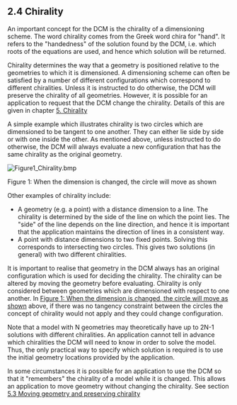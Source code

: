 ## 2.4 Chirality

An important concept for the DCM is the chirality of a dimensioning scheme. 
The word chirality comes from the Greek word chira for "hand". It refers to the "handedness" of the solution found by the DCM, i.e. 
which roots of the equations are used, and hence which solution will be returned.

Chirality determines the way that a geometry is positioned relative to the geometries to which it is dimensioned. 
A dimensioning scheme can often be satisfied by a number of different configurations which correspond to different chiralities. 
Unless it is instructed to do otherwise, the DCM will preserve the chirality of all geometries. 
However, it is possible for an application to request that the DCM change the chirality. 
Details of this are given in chapter [5\. Chirality](5._Chirality.md)

A simple example which illustrates chirality is two circles which are dimensioned to be tangent to one another. 
They can either lie side by side or with one inside the other. 
As mentioned above, unless instructed to do otherwise, the DCM will always evaluate a new configuration that has the same chirality as the original geometry.

![Figure1_Chirality.bmp](../Resources/Images/2ddcm_manual/Chirality.png)

Figure 1: When the dimension is changed, the circle will move as shown

Other examples of chirality include:

- A geometry (e.g. 
a point) with a distance dimension to a line. 
The chirality is determined by the side of the line on which the point lies. 
The "side" of the line depends on the line direction, and hence it is important that the application maintains the direction of lines in a consistent way.
- A point with distance dimensions to two fixed points. 
Solving this corresponds to intersecting two circles. 
This gives two solutions (in general) with two different chiralities.

It is important to realise that geometry in the DCM always has an original configuration which is used for deciding the chirality. 
The chirality can be altered by moving the geometry before evaluating. 
Chirality is only considered between geometries which are dimensioned with respect to one another. 
In [Figure 1: When the dimension is changed, the circle will move as shown](#_Ref455824823) above, if there was no tangency constraint between the circles the concept of chirality would not apply and they could change configuration.

Note that a model with N geometries may theoretically have up to 2N-1 solutions with different chiralities. 
An application cannot tell in advance which chiralities the DCM will need to know in order to solve the model. 
Thus, the only practical way to specify which solution is required is to use the initial geometry locations provided by the application.

In some circumstances it is possible for an application to use the DCM so that it "remembers" the chirality of a model while it is changed. 
This allows an application to move geometry without changing the chirality. 
See section [5.3 Moving geometry and preserving chirality](5.3._Moving_geometry_and_preserving_chirality.md)

